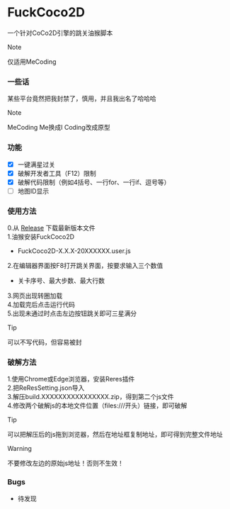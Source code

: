 # FuckCoco2D
一个针对CoCo2D引擎的跳关油猴脚本
>[!NOTE]
> 仅适用MeCoding
### 一些话
某些平台竟然把我封禁了，慎用，并且我出名了哈哈哈
>[!NOTE]
> MeCoding Me换成I Coding改成原型
### 功能
- [X] 一键满星过关
- [X] 破解开发者工具（F12）限制
- [X] 破解代码限制（例如4括号、一行for、一行if、逗号等）
- [ ] 地图ID显示
### 使用方法
0.从 [Release](https://github.com/guoyujie666/FuckCoco2D/releases) 下载最新版本文件\
1.油猴安装FuckCoco2D
  - FuckCoco2D-X.X.X-20XXXXXX.user.js

2.在编辑器界面按F8打开跳关界面，按要求输入三个数值
  - 关卡序号、最大步数、最大行数

3.网页出现转圈加载\
4.加载完后点击运行代码\
5.出现未通过时点击左边按钮跳关即可三星满分
>[!TIP]
> 可以不写代码，但容易被封
### 破解方法
1.使用Chrome或Edge浏览器，安装Reres插件\
2.把ReResSetting.json导入\
3.解压build.XXXXXXXXXXXXXXXX.zip，得到第二个js文件\
4.修改两个破解js的本地文件位置（files:///开头）链接，即可破解
>[!TIP]
> 可以把解压后的js拖到浏览器，然后在地址框复制地址，即可得到完整文件地址

>[!WARNING]
>不要修改左边的原始js地址！否则不生效！
### Bugs
- 待发现
